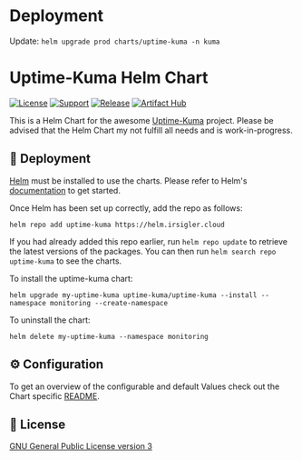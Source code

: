 # Deployment

Update: `helm upgrade prod charts/uptime-kuma -n kuma`

# Uptime-Kuma Helm Chart

[![License](https://img.shields.io/badge/License-GPL--3.0-blue.svg)](https://opensource.org/license/gpl-3-0)
[![Support](https://img.shields.io/badge/Support-Community-yellow)]()
[![Release](https://github.com/dirsigler/uptime-kuma-helm/actions/workflows/release.yaml/badge.svg?branch=main)](https://github.com/dirsigler/uptime-kuma-helm/actions/workflows/release.yaml)
[![Artifact Hub](https://img.shields.io/endpoint?url=https://artifacthub.io/badge/repository/uptime-kuma)](https://artifacthub.io/packages/search?repo=uptime-kuma)

This is a Helm Chart for the awesome [Uptime-Kuma](https://github.com/louislam/uptime-kuma) project.
Please be advised that the Helm Chart my not fulfill all needs and is work-in-progress.

## 🚀 Deployment

[Helm](https://helm.sh) must be installed to use the charts. Please refer to
Helm's [documentation](https://helm.sh/docs) to get started.

Once Helm has been set up correctly, add the repo as follows:

    helm repo add uptime-kuma https://helm.irsigler.cloud

If you had already added this repo earlier, run `helm repo update` to retrieve
the latest versions of the packages. You can then run `helm search repo uptime-kuma` to see the charts.

To install the uptime-kuma chart:

    helm upgrade my-uptime-kuma uptime-kuma/uptime-kuma --install --namespace monitoring --create-namespace

To uninstall the chart:

    helm delete my-uptime-kuma --namespace monitoring

## ⚙️ Configuration

To get an overview of the configurable and default Values check out the Chart specific [README](./charts/uptime-kuma/README.md).

## 📝 License

[GNU General Public License version 3](./LICENSE)

